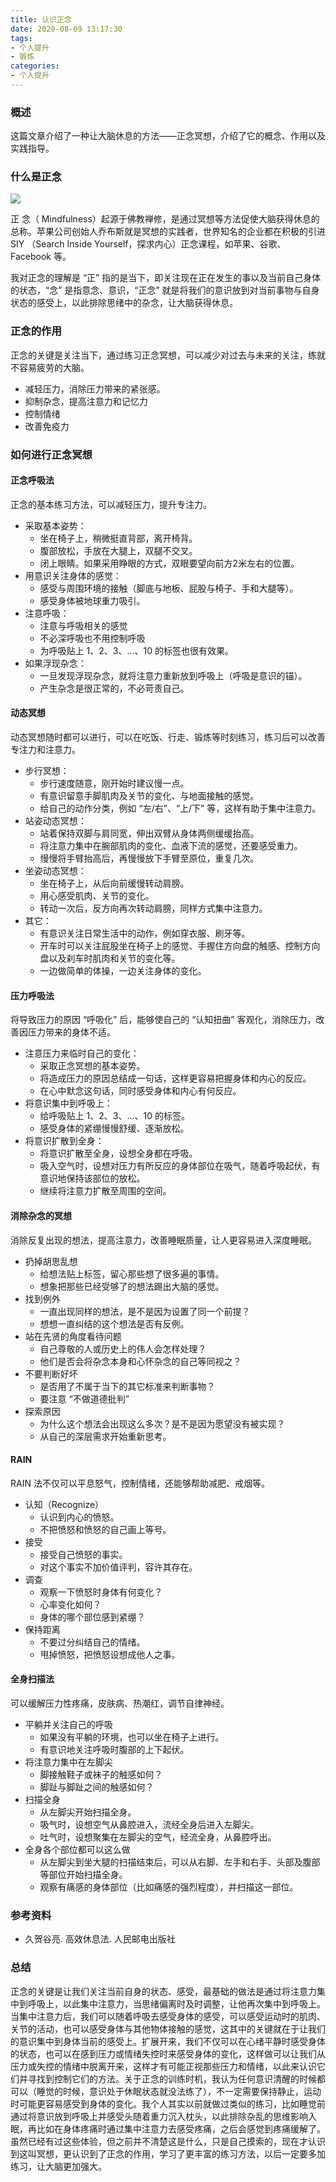 ```yaml
---
title: 认识正念
date: 2020-08-09 13:17:30
tags:
- 个人提升
- 锻炼
categories:
- 个人提升
---
```


### 概述

这篇文章介绍了一种让大脑休息的方法——正念冥想，介绍了它的概念、作用以及实践指导。



### 什么是正念

![](http://blog-images.qiniu.wqf31415.xyz/meditation.jpg)

正 念（ Mindfulness）起源于佛教禅修，是通过冥想等方法促使大脑获得休息的总称。苹果公司创始人乔布斯就是冥想的实践者，世界知名的企业都在积极的引进 SIY （Search Inside Yourself，探求内心）正念课程，如苹果、谷歌、Facebook 等。

<!-- more -->

我对正念的理解是 “正” 指的是当下，即关注现在正在发生的事以及当前自己身体的状态，“念” 是指意念、意识，“正念” 就是将我们的意识放到对当前事物与自身状态的感受上，以此排除思绪中的杂念，让大脑获得休息。



### 正念的作用

正念的关键是关注当下，通过练习正念冥想，可以减少对过去与未来的关注，练就不容易疲劳的大脑。

- 减轻压力，消除压力带来的紧张感。
- 抑制杂念，提高注意力和记忆力
- 控制情绪
- 改善免疫力



### 如何进行正念冥想

#### 正念呼吸法

正念的基本练习方法，可以减轻压力，提升专注力。

- 采取基本姿势：
  - 坐在椅子上，稍微挺直背部，离开椅背。
  - 腹部放松，手放在大腿上，双腿不交叉。
  - 闭上眼睛。如果采用睁眼的方式，双眼要望向前方2米左右的位置。
- 用意识关注身体的感觉：
  - 感受与周围环境的接触（脚底与地板、屁股与椅子、手和大腿等）。
  - 感受身体被地球重力吸引。
- 注意呼吸：
  - 注意与呼吸相关的感觉
  - 不必深呼吸也不用控制呼吸
  - 为呼吸贴上 1、2、3、...、10 的标签也很有效果。
- 如果浮现杂念：
  - 一旦发现浮现杂念，就将注意力重新放到呼吸上（呼吸是意识的锚）。
  - 产生杂念是很正常的，不必苛责自己。



#### 动态冥想

动态冥想随时都可以进行，可以在吃饭、行走、锻炼等时刻练习，练习后可以改善专注力和注意力。

- 步行冥想：
  - 步行速度随意，刚开始时建议慢一点。
  - 有意识留意手脚肌肉及关节的变化、与地面接触的感觉。
  - 给自己的动作分类，例如 “左/右”、“上/下” 等，这样有助于集中注意力。
- 站姿动态冥想：
  - 站着保持双脚与肩同宽，伸出双臂从身体两侧缓缓抬高。
  - 将注意力集中在腕部肌肉的变化、血液下流的感觉，还要感受重力。
  - 慢慢将手臂抬高后，再慢慢放下手臂至原位，重复几次。
- 坐姿动态冥想：
  - 坐在椅子上，从后向前缓慢转动肩膀。
  - 用心感受肌肉、关节的变化。
  - 转动一次后，反方向再次转动肩膀，同样方式集中注意力。
- 其它：
  - 有意识关注日常生活中的动作，例如穿衣服、刷牙等。
  - 开车时可以关注屁股坐在椅子上的感觉、手握住方向盘的触感、控制方向盘以及刹车时肌肉和关节的变化等。
  - 一边做简单的体操，一边关注身体的变化。



#### 压力呼吸法

将导致压力的原因 “呼吸化” 后，能够使自己的 “认知扭曲” 客观化，消除压力，改善因压力带来的身体不适。

- 注意压力来临时自己的变化：
  - 采取正念冥想的基本姿势。
  - 将造成压力的原因总结成一句话，这样更容易把握身体和内心的反应。
  - 在心中默念这句话，同时感受身体和内心有何反应。
- 将意识集中到呼吸上：
  - 给呼吸贴上 1、2、3、...、10 的标签。
  - 感受身体的紧绷慢慢舒缓、逐渐放松。
- 将意识扩散到全身：
  - 将意识扩散至全身，设想全身都在呼吸。
  - 吸入空气时，设想对压力有所反应的身体部位在吸气，随着呼吸起伏，有意识地保持该部位的放松。
  - 继续将注意力扩散至周围的空间。



 #### 消除杂念的冥想

消除反复出现的想法，提高注意力，改善睡眠质量，让人更容易进入深度睡眠。

- 扔掉胡思乱想
  - 给想法贴上标签，留心那些想了很多遍的事情。
  - 想象把那些已经受够了的想法踢出大脑的感觉。
- 找到例外
  - 一直出现同样的想法，是不是因为设置了同一个前提？
  - 想想一直纠结的这个想法是否有反例。
- 站在先贤的角度看待问题
  - 自己尊敬的人或历史上的伟人会怎样处理？
  - 他们是否会将杂念本身和心怀杂念的自己等同视之？
- 不要判断好坏
  - 是否用了不属于当下的其它标准来判断事物？
  - 要注意 “不做道德批判”
- 探索原因
  - 为什么这个想法会出现这么多次？是不是因为愿望没有被实现？
  - 从自己的深层需求开始重新思考。



#### RAIN

RAIN 法不仅可以平息怒气，控制情绪，还能够帮助减肥、戒烟等。

- 认知（Recognize）
  - 认识到内心的愤怒。
  - 不把愤怒和愤怒的自己画上等号。
- 接受
  - 接受自己愤怒的事实。
  - 对这个事实不加价值评判，容许其存在。
- 调查
  - 观察一下愤怒时身体有何变化？
  - 心率变化如何？
  - 身体的哪个部位感到紧绷？
- 保持距离
  - 不要过分纠结自己的情绪。
  - 甩掉愤怒，把愤怒设想成他人之事。



#### 全身扫描法

可以缓解压力性疼痛，皮肤病、热潮红，调节自律神经。

- 平躺并关注自己的呼吸
  - 如果没有平躺的环境，也可以坐在椅子上进行。
  - 有意识地关注呼吸时腹部的上下起伏。
- 将注意力集中在左脚尖
  - 脚接触鞋子或袜子的触感如何？
  - 脚趾与脚趾之间的触感如何？
- 扫描全身
  - 从左脚尖开始扫描全身。
  - 吸气时，设想空气从鼻腔进入，流经全身后进入左脚尖。
  - 吐气时，设想聚集在左脚尖的空气，经流全身，从鼻腔呼出。
- 全身各个部位都可以这么做
  - 从左脚尖到坐大腿的扫描结束后，可以从右脚、左手和右手、头部及腹部等部位开始扫描全身。
  - 观察有痛感的身体部位（比如痛感的强烈程度），并扫描这一部位。





### 参考资料

- 久贺谷亮. 高效休息法. 人民邮电出版社

  

### 总结

正念的关键是让我们关注当前自身的状态、感受，最基础的做法是通过将注意力集中到呼吸上，以此集中注意力，当思绪偏离时及时调整，让他再次集中到呼吸上。当集中注意力后，我们可以随着呼吸去感受身体的感受，可以感受运动时的肌肉、关节的活动，也可以感受身体与其他物体接触的感觉，这其中的关键就在于让我们的意识集中到身体当前的感受上。扩展开来，我们不仅可以在心绪平静时感受身体的状态，也可以在感到压力或情绪失控时来感受身体的变化，这样做可以让我们从压力或失控的情绪中脱离开来，这样才有可能正视那些压力和情绪，以此来认识它们并寻找到控制它们的方法。关于正念的训练时机，我认为任何意识清醒的时候都可以（睡觉的时候，意识处于休眠状态就没法练了），不一定需要保持静止，运动时可能更容易感受到身体的变化。我个人其实以前就做过类似的练习，比如睡觉前通过将意识放到呼吸上并感受头随着重力沉入枕头，以此排除杂乱的思维影响入眠，再比如在身体疼痛时通过集中注意力去感受疼痛，之后会感觉到疼痛缓解了。虽然已经有过这些体验，但之前并不清楚这是什么，只是自己摸索的，现在才认识到这叫冥想，更认识到了正念的作用，学习了更丰富的练习方法，以后一定要多加练习，让大脑更加强大。